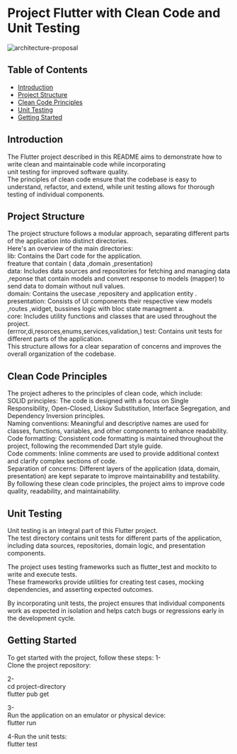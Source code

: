

# Project Flutter with Clean Code and Unit Testing
![architecture-proposal](https://github.com/aldob-mohamed96/Flutter_clean_arc/assets/44900216/f41f6f17-c6e4-499a-8aa0-e3c097563ee3)

## Table of Contents
- [Introduction](#introduction)
- [Project Structure](#project-structure)
- [Clean Code Principles](#clean-code-principles)
- [Unit Testing](#unit-testing)
- [Getting Started](#getting-started)


## Introduction

The Flutter project described in this README aims to demonstrate how to write clean and maintainable code while incorporating<br>
unit testing for improved software quality. <br>
The principles of clean code ensure that the codebase is easy to understand, refactor, and extend, while unit testing allows for thorough testing of individual components.<br>


## Project Structure

The project structure follows a modular approach, separating different parts of the application into distinct directories.<br>
Here's an overview of the main directories:<br>
lib: Contains the Dart code for the application.<br>
freature that contain ( data ,domain ,presentation)<br>
data: Includes data sources and repositories for fetching and managing data ,reponse that contain models and convert response to models (mapper) to send data to domain without null values.<br>
domain: Contains the usecase ,repositery and  application entity .<br>
presentation: Consists of UI components their respective view models ,routes ,widget, bussines logic with bloc state managment a.<br>
core: Includes utility functions and classes that are used throughout the project.<br>
(errror,di,resorces,enums,services,validation,)
test: Contains unit tests for different parts of the application.<br>
This structure allows for a clear separation of concerns and improves the overall organization of the codebase.<br>


## Clean Code Principles

The project adheres to the principles of clean code, which include:<br>
SOLID principles: The code is designed with a focus on Single Responsibility, Open-Closed, Liskov Substitution, Interface Segregation, and Dependency Inversion principles.<br>
Naming conventions: Meaningful and descriptive names are used for classes, functions, variables, and other components to enhance readability.<br>
Code formatting: Consistent code formatting is maintained throughout the project, following the recommended Dart style guide.<br>
Code comments: Inline comments are used to provide additional context and clarify complex sections of code.<br>
Separation of concerns: Different layers of the application (data, domain, presentation) are kept separate to improve maintainability and testability.<br>
By following these clean code principles, the project aims to improve code quality, readability, and maintainability.<br>


## Unit Testing
Unit testing is an integral part of this Flutter project.<br> 
The test directory contains unit tests for different parts of the application, including data sources, repositories, domain logic, and presentation components.<br>

The project uses testing frameworks such as flutter_test and mockito to write and execute tests. <br>
These frameworks provide utilities for creating test cases, mocking dependencies, and asserting expected outcomes.<br>

By incorporating unit tests, the project ensures that individual components work as expected in isolation and helps catch bugs or regressions early in the development cycle.<br>

## Getting Started
To get started with the project, follow these steps:
1-<br>
Clone the project repository:<br>

2-<br>
cd project-directory<br>
flutter pub get<br>

3-<br>
Run the application on an emulator or physical device:<br>
flutter run<br>

4-Run the unit tests:<br>
flutter test<br>

